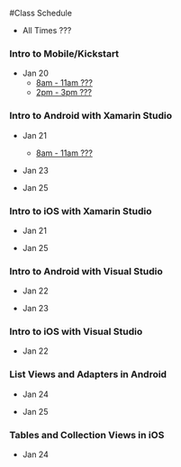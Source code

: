 #Class Schedule

* All Times ???

### Intro to Mobile/Kickstart

* Jan 20
  * [8am - 11am ???](http://xamarin.trainingrocket.com/class/developer-training/intro-to-mobile/kickstart/online-webinar-us-eastern-time/2014-01-20) 
  * [2pm - 3pm ???](http://xamarin.trainingrocket.com/class/developer-training/intro-to-mobile/kickstart/online-webinar-us-eastern-time/2014-01-20/4)


### Intro to Android with Xamarin Studio

* Jan 21
  * [8am - 11am ???](http://xamarin.trainingrocket.com/class/developer-training/intro-to-android-with-xamarin-studio/online-webinar-us-eastern-time/2014-01-21)

* Jan 23

* Jan 25


### Intro to iOS with Xamarin Studio

* Jan 21

* Jan 25
 

### Intro to Android with Visual Studio

* Jan 22

* Jan 23


### Intro to iOS with Visual Studio

* Jan 22


### List Views and Adapters in Android

* Jan 24

* Jan 25


### Tables and Collection Views in iOS

* Jan 24

